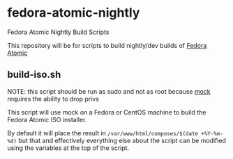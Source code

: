 # fedora-atomic-nightly
Fedora Atomic Nightly Build Scripts

This repository will be for scripts to build nightly/dev builds of [Fedora Atomic](https://getfedora.org/en/cloud/download/atomic.html)

## build-iso.sh
NOTE: this script should be run as sudo and not as root because [mock](https://fedoraproject.org/wiki/Mock?rd=Subprojects/Mock) requires the ability to drop privs

This script will use mock on a Fedora or CentOS machine to build the Fedora Atomic ISO installer.

By default it will place the result in `/var/www/html/composes/$(date +%Y-%m-%d)` but that and effectively everything else about the script can be modified using the variables at the top of the script.

